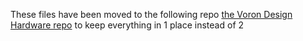 
These files have been moved to the following repo [the Voron Design Hardware repo](https://github.com/VoronDesign/Voron-Hardware/tree/master/Afterburner_Toolhead_PCB) to keep everything in 1 place instead of 2
